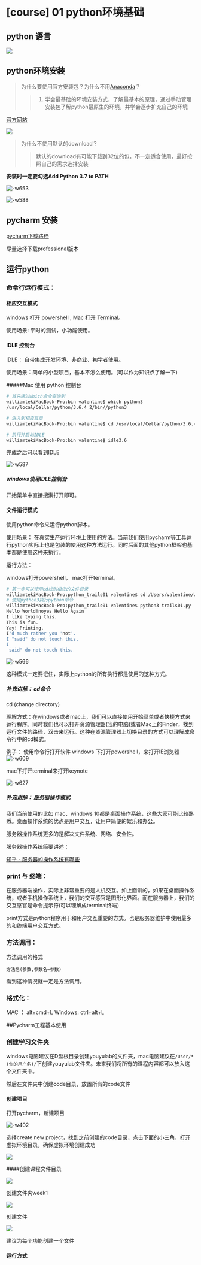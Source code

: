 # [course] 01 python环境基础

## python 语言

![](http://ossp.pengjunjie.com/mweb/15696842566098.jpg)


## python环境安装

> 为什么要使用官方安装包？为什么不用[Anaconda](https://www.anaconda.com/distribution/)？
>> 1. 学会最基础的环境安装方式，了解最基本的原理，通过手动管理安装包了解python最原生的环境，并学会逐步扩充自己的环境

[官方网站](https://www.python.org/downloads/) 

![](http://ossp.pengjunjie.com/mweb/15696855602253.jpg)

>为什么不使用默认的download？
>>默认的download有可能下载到32位的包，不一定适合使用，最好按照自己的需求选择安装

**安装时一定要勾选Add Python 3.7 to PATH**

![-w653](http://ossp.pengjunjie.com/mweb/15696872532522.jpg)

![-w588](http://ossp.pengjunjie.com/mweb/15696872683691.jpg)


## pycharm 安装

[pycharm下载路径](https://www.jetbrains.com/pycharm/download/#section=windows)

尽量选择下载professional版本

## 运行python

### 命令行运行模式：

#### 相应交互模式

windows 打开 powershell , Mac 打开 Terminal。

使用场景: 平时的测试，小功能使用。

#### IDLE 控制台

IDLE： 自带集成开发环境、非商业、初学者使用。

使用场景：简单的小型项目，基本不怎么使用。(可以作为知识点了解一下)

#####Mac 使用 python 控制台

```sh
# 首先通过which命令查询到
williamtekiMacBook-Pro:bin valentine$ which python3
/usr/local/Cellar/python/3.6.4_2/bin//python3

# 进入到相应目录
williamtekiMacBook-Pro:bin valentine$ cd /usr/local/Cellar/python/3.6.4_2/bin/

# 执行并启动IDLE
williamtekiMacBook-Pro:bin valentine$ idle3.6
```

完成之后可以看到IDLE

![-w587](http://ossp.pengjunjie.com/mweb/15597081424792.jpg)

##### windows使用IDLE控制台

开始菜单中直接搜索打开即可。

#### 文件运行模式

使用python命令来运行python脚本。

使用场景： 在真实生产运行环境上使用的方法。当前我们使用pycharm等工具运行python实际上也是包装的使用这种方法运行。同时后面的其他python框架也基本都是使用这种来执行。

运行方法：

windows打开powershell， mac打开terminal。

```sh
# 第一步可以使用cd找到相应的文件目录
williamtekiMacBook-Pro:python_trails01 valentine$ cd /Users/valentine/workspace/python_trails/PythonWeb/code/python_trails01
# 使用python3执行python命令
williamtekiMacBook-Pro:python_trails01 valentine$ python3 trails01.py
Hello World!noyes Hello Again
I like typing this.
This is fun.
Yay! Printing.
I'd much rather you 'not'.
I "said" do not touch this.
I
 said" do not touch this.

```

![-w566](http://ossp.pengjunjie.com/mweb/15597118379478.jpg)

这种模式一定要记住，实际上python的所有执行都是使用的这种方式。

##### 补充讲解： cd命令

cd (change directory)

理解方式：在windows或者mac上，我们可以直接使用开始菜单或者快捷方式来运行程序。同时我们也可以打开资源管理器(我的电脑)或者Mac上的Finder，找到运行文件的路径，双击来运行。这种在资源管理器上切换目录的方式可以理解成命令行中的cd模式。

例子： 使用命令行打开软件
windows 下打开powershell，来打开IE浏览器
![-w609](http://ossp.pengjunjie.com/mweb/15597115469569.jpg)

mac下打开terminal来打开keynote

![-w627](http://ossp.pengjunjie.com/mweb/15597116605483.jpg)


##### 补充讲解： 服务器操作模式

我们当前使用的比如 mac、windows 10都是桌面操作系统，这些大家可能比较熟悉。桌面操作系统的优点是用户交互，让用户简便的娱乐和办公。

服务器操作系统更多的是解决文件系统、网络、安全性。

服务器操作系统简要讲述：

[知乎 - 服务器的操作系统有哪些](https://zhuanlan.zhihu.com/p/44189592)

### print 与 终端：

在服务器端操作，实际上非常重要的是人机交互。如上面讲的，如果在桌面操作系统，或者手机操作系统上，我们的交互感官是图形化界面。而在服务器上，我们的交互感官是命令提示符(可以理解成terminal终端)

print方式是python程序用于和用户交互重要的方式。也是服务器维护中使用最多的和终端用户交互方式。

### 方法调用：

方法调用的格式 

`方法名(参数,参数名=参数)`

看到这种情况就一定是方法调用。

### 格式化：

MAC ： alt+cmd+L
Windows: ctrl+alt+L 

##Pycharm工程基本使用

### 创建学习文件夹

windows电脑建议在D盘根目录创建youyulab的文件夹，mac电脑建议在`/User/*(你的用户名)/`下创建youyulab文件夹。未来我们将所有的课程内容都可以放入这个文件夹中。

然后在文件夹中创建code目录，放置所有的code文件

#### 创建项目

打开pycharm，新建项目

![-w402](http://ossp.pengjunjie.com/mweb/15697383370825.jpg)

选择create new project，找到之前创建的code目录，点击下面的小三角，打开虚拟环境目录，确保虚拟环境创建成功

![](http://ossp.pengjunjie.com/mweb/15697384279991.jpg)

####创建课程文件目录

![](http://ossp.pengjunjie.com/mweb/15697394034584.jpg)

创建文件夹week1 

![](http://ossp.pengjunjie.com/mweb/15697394283862.jpg)

创建文件

![](http://ossp.pengjunjie.com/mweb/15697395685813.jpg)

建议为每个功能创建一个文件

#### 运行方式





